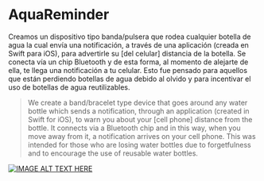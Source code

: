 # AquaReminder

Creamos un dispositivo tipo banda/pulsera que rodea cualquier botella de agua la cual envía una notificación, a través de una aplicación (creada en Swift para iOS), para advertirle su [del celular] distancia de la botella. Se conecta vía un chip Bluetooth y de esta forma, al momento de alejarte de ella, te llega una notificación a tu celular. Esto fue pensado para aquellos que están perdiendo botellas de agua debido al olvido y para incentivar el uso de botellas de agua reutilizables.

> We create a band/bracelet type device that goes around any water bottle which sends a notification, through an application (created in Swift for iOS), to warn you about your [cell phone] distance from the bottle. It connects via a Bluetooth chip and in this way, when you move away from it, a notification arrives on your cell phone. This was intended for those who are losing water bottles due to forgetfulness and to encourage the use of reusable water bottles.

[![IMAGE ALT TEXT HERE](https://img.youtube.com/vi/XyO3zd0ylPY/0.jpg)](https://www.youtube.com/watch?v=XyO3zd0ylPY)
